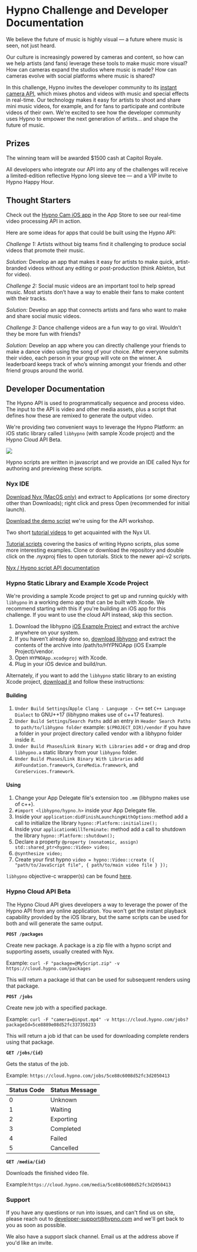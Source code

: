 # Hypno Challenge and Developer Documentation

We believe the future of music is highly visual — a future where music is seen, not just heard.

Our culture is increasingly powered by cameras and content, so how can we help artists \(and fans\) leverage these tools to make music more visual? How can cameras expand the studios where music is made? How can cameras evolve with social platforms where music is shared?

In this challenge, Hypno invites the developer community to its [instant camera API](https://instant.hypno.com/), which mixes photos and videos with music and special effects in real-time. Our technology makes it easy for artists to shoot and share mini music videos, for example, and for fans to participate and contribute videos of their own. We're excited to see how the developer community uses Hypno to empower the next generation of artists... and shape the future of music.

## Prizes

The winning team will be awarded $1500 cash at Capitol Royale.

All developers who integrate our API into any of the challenges will receive a limited-edition reflective Hypno long sleeve tee  — and a VIP invite to Hypno Happy Hour.

## Thought Starters

Check out the [Hypno Cam iOS app](https://apps.apple.com/us/app/hypno-cam/id1249059769) in the App Store to see our real-time video processing API in action.

Here are some ideas for apps that could be built using the Hypno API:

_Challenge 1:_ Artists without big teams find it challenging to produce social videos that promote their music.

_Solution:_ Develop an app that makes it easy for artists to make quick, artist-branded videos without any editing or post-production \(think Ableton, but for video\).

_Challenge 2:_ Social music videos are an important tool to help spread music. Most artists don’t have a way to enable their fans to make content with their tracks.

_Solution:_ Develop an app that connects artists and fans who want to make and share social music videos.

_Challenge 3:_ Dance challenge videos are a fun way to go viral. Wouldn’t they be more fun with friends?

_Solution:_ Develop an app where you can directly challenge your friends to make a dance video using the song of your choice. After everyone submits their video, each person in your group will vote on the winner. A leaderboard keeps track of who’s winning amongst your friends and other friend groups around the world.

## Developer Documentation

The Hypno API is used to programmatically sequence and process video. The input to the API is video and other media assets, plus a script that defines how these are remixed to generate the output video.

We're providing two convenient ways to leverage the Hypno Platform: an iOS static library called `libhypno` \(with sample Xcode project\) and the Hypno Cloud API Beta.

![](../.gitbook/assets/messages-image-19917885.jpeg)

Hypno scripts are written in javascript and we provide an IDE called Nyx for authoring and previewing these scripts.

### Nyx IDE

[Download Nyx \(MacOS only\)](https://pro.hypno.com/r/nyx-hackathon) and extract to Applications \(or some directory other than Downloads\); right click and press Open \(recommended for initial launch\).

[Download the demo script](https://cl.ly/c6c67a5a09b7/download/capitol-royale.zip) we're using for the API workshop.

Two short [tutorial videos](https://instant.hypno.com/tutorials) to get acquainted with the Nyx UI. 

[Tutorial scripts](https://github.com/HYPERHYPER/nyx-tutorials/tree/master/api-v2) covering the basics of writing Hypno scripts, plus some more interesting examples. Clone or download the repository and double click on the .nyxproj files to open tutorials. Stick to the newer api-v2 scripts.

[Nyx / Hypno script API documentation](https://hackathon.hypno.com/hypno/doc/modules/_hypno_.hypno.html)

### Hypno Static Library and Example Xcode Project

We're providing a sample Xcode project to get up and running quickly with `libhypno` in a working demo app that can be built with Xcode. We recommend starting with this if you're building an iOS app for this challenge. If you want to use the cloud API instead, skip this section.

1. Download the libhypno [iOS Example Project](http://pro.hypno.com/r/hackathon-sample-project) and extract the archive anywhere on your system.  
2. If you haven’t already done so, [download libhypno](http://pro.hypno.com/r/hackathon-libhypno) and extract the contents of the archive into /path/to/HYPNOApp \(iOS Example Project\)/vendor.  
3. Open `HYPNOApp.xcodeproj` with Xcode.  
4. Plug in your iOS device and build/run.

Alternately, if you want to add the `libhypno` static library to an existing Xcode project, [download it](http://pro.hypno.com/r/hackathon-libhypno) and follow these instructions:

#### Building

1. `Under Build Settings`/`Apple Clang - Language - C++` set `C++ Language Dialect` to GNU++17 \(libhypno makes use of c++17 features\).
2. `Under Build Settings`/`Search Paths` add an entry in `Header Search Paths` to `path/to/libhypno folder` example: `$(PROJECT_DIR)/vendor` if you have a folder in your project directory called vendor with a libhypno folder inside it.
3. `Under Build Phases`/`Link Binary With Libraries` add `+` or drag and drop `libhypno.a` static library from your `libhypno` folder.
4. `Under Build Phases`/`Link Binary With Libraries` add `AVFoundation.framework`, `CoreMedia.framework`, and `CoreServices.framework`.

#### Using

1. Change your App Delegate file's extension too `.mm` \(libhypno makes use of c++\).
2. `#import <libhypno/hypno.h>` inside your App Delegate file.
3. Inside your `application:didFinishLaunchingWithOptions:`method add a call to initialize the library `hypno::Platform::initialize();`
4. Inside your `applicationWillTerminate:` method add a call to shutdown the library `hypno::Platform::shutdown();`
5. Declare a property `@property (nonatomic, assign) std::shared_ptr<hypno::Video> video;`
6. `@synthesize video;`
7. Create your first hypno `video = hypno::Video::create ({ "path/to/JavaScript file", { path/to/main video file } });`

`libhypno` objective-c wrapper\(s\) can be found [here](https://gist.github.com/jacobsologub/d69336988f7def21e13a66a2b01e8a18).

### Hypno Cloud API Beta

The Hypno Cloud API gives developers a way to leverage the power of the Hypno API from any online application. You won't get the instant playback capability provided by the iOS library, but the same scripts can be used for both and will generate the same output.

**`POST /packages`**

Create new package. A package is a zip file with a hypno script and supporting assets, usually created with Nyx.

Example: `curl -F "package=@MyScript.zip" -v https://cloud.hypno.com/packages`

This will return a package id that can be used for subsequent renders using that package.

**`POST /jobs`**

Create new job with a specified package.

Example: `curl -F "camera=@input.mp4" -v https://cloud.hypno.com/jobs?packageId=5ce8889e08d52fc337350233`

This will return a job id that can be used for downloading complete renders using that package.

**`GET /jobs/{id}`**

Gets the status of the job.

Example: `https://cloud.hypno.com/jobs/5ce88c6008d52fc3d2050413`

| Status Code | Status Message |
| :--- | :--- |
| 0 | Unknown |
| 1 | Waiting |
| 2 | Exporting |
| 3 | Completed |
| 4 | Failed |
| 5 | Cancelled |

**`GET /media/{id}`**

Downloads the finished video file.

Example:`https://cloud.hypno.com/media/5ce88c6008d52fc3d2050413`

### Support

If you have any questions or run into issues, and can't find us on site, please reach out to [developer-support@hypno.com](mailto:developer-support@hypno.com) and we'll get back to you as soon as possible. 

We also have a support slack channel. Email us at the address above if you'd like an invite.

